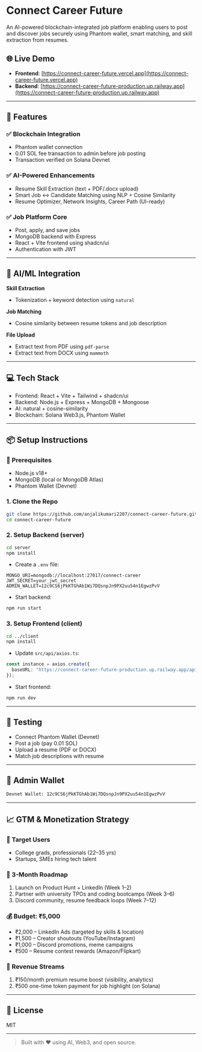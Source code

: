# Connect Career Future

An AI-powered blockchain-integrated job platform enabling users to post and discover jobs securely using Phantom wallet, smart matching, and skill extraction from resumes.

## 🌐 Live Demo

* **Frontend**: [https://connect-career-future.vercel.app](https://connect-career-future.vercel.app)
* **Backend**: [https://connect-career-future-production.up.railway.app](https://connect-career-future-production.up.railway.app)

---

## 🚀 Features

### ✅ Blockchain Integration 

* Phantom wallet connection
* 0.01 SOL fee transaction to admin before job posting
* Transaction verified on Solana Devnet

### ✅ AI-Powered Enhancements 

* Resume Skill Extraction (text + PDF/.docx upload)
* Smart Job ↔ Candidate Matching using NLP + Cosine Similarity
* Resume Optimizer, Network Insights, Career Path (UI-ready)

### ✅ Job Platform Core

* Post, apply, and save jobs
* MongoDB backend with Express
* React + Vite frontend using shadcn/ui
* Authentication with JWT

---

## 🧠 AI/ML Integration

**Skill Extraction**

* Tokenization + keyword detection using `natural`

**Job Matching**

* Cosine similarity between resume tokens and job description

**File Upload**

* Extract text from PDF using `pdf-parse`
* Extract text from DOCX using `mammoth`

---

## 💻 Tech Stack

* Frontend: React + Vite + Tailwind + shadcn/ui
* Backend: Node.js + Express + MongoDB + Mongoose
* AI: natural + cosine-similarity
* Blockchain: Solana Web3.js, Phantom Wallet

---

## 📦 Setup Instructions

### 🔧 Prerequisites

* Node.js v18+
* MongoDB (local or MongoDB Atlas)
* Phantom Wallet (Devnet)

### 1. Clone the Repo

```bash
git clone https://github.com/anjalikumari2207/connect-career-future.git
cd connect-career-future
```

### 2. Setup Backend (server)

```bash
cd server
npm install
```

* Create a `.env` file:

```env
MONGO_URI=mongodb://localhost:27017/connect-career
JWT_SECRET=your_jwt_secret
ADMIN_WALLET=12c9CS6jPkKTGhAb1Wi7DQsnpJn9PX2uu54n1EgwzPvV
```

* Start backend:

```bash
npm run start
```

### 3. Setup Frontend (client)

```bash
cd ../client
npm install
```

* Update `src/api/axios.ts`:

```ts
const instance = axios.create({
  baseURL: "https://connect-career-future-production.up.railway.app/api",
});
```

* Start frontend:

```bash
npm run dev
```

---

## 🧪 Testing

* Connect Phantom Wallet (Devnet)
* Post a job (pay 0.01 SOL)
* Upload a resume (PDF or DOCX)
* Match job descriptions with resume

---

## 💼 Admin Wallet

```txt
Devnet Wallet: 12c9CS6jPkKTGhAb1Wi7DQsnpJn9PX2uu54n1EgwzPvV
```

---

## 📈 GTM & Monetization Strategy

### 🎯 Target Users

* College grads, professionals (22–35 yrs)
* Startups, SMEs hiring tech talent

### 📅 3-Month Roadmap

1. Launch on Product Hunt + LinkedIn (Week 1–2)
2. Partner with university TPOs and coding bootcamps (Week 3–6)
3. Discord community, resume feedback loops (Week 7–12)

### 💰 Budget: ₹5,000

* ₹2,000 – LinkedIn Ads (targeted by skills & location)
* ₹1,500 – Creator shoutouts (YouTube/Instagram)
* ₹1,000 – Discord promotions, meme campaigns
* ₹500 – Resume contest rewards (Amazon/Flipkart)

### 💸 Revenue Streams

1. ₹150/month premium resume boost (visibility, analytics)
2. ₹500 one-time token payment for job highlight (on Solana)

---

## 📄 License

MIT

---

> Built with ❤️ using AI, Web3, and open source.
